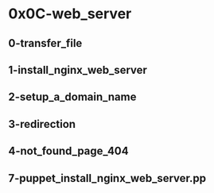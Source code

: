 # 0x0C-web_server
## 0-transfer_file
## 1-install_nginx_web_server
## 2-setup_a_domain_name
## 3-redirection
## 4-not_found_page_404
## 7-puppet_install_nginx_web_server.pp

